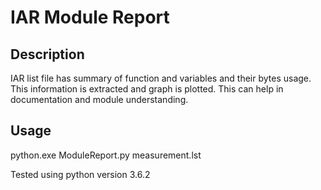 # IAR Module Report

Description
----------------
IAR list file has summary of function and variables and their bytes usage.
This information is extracted and graph is plotted.
This can help in documentation and module understanding.

Usage
----------------
python.exe ModuleReport.py measurement.lst

Tested using python version 3.6.2
